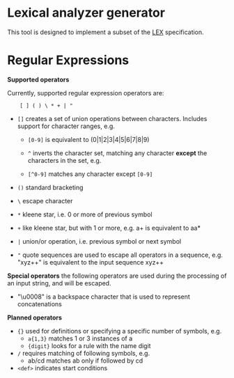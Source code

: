 # Lexical analyzer generator
This tool is designed to implement a subset of the [LEX](http://dinosaur.compilertools.net/lex/) specification.

# Regular Expressions
**Supported operators**

   Currently, supported regular expression operators are:
        
        [ ] ( ) \ * + | "
        
- ``[]`` creates a set of union operations between characters. Includes support for character ranges, e.g.
            
    - ``[0-9]`` is equivalent to (0|1|2|3|4|5|6|7|8|9)

    
    - ``^`` inverts the character set, matching any character **except** the characters in the set, e.g.
    - ``[^0-9]`` matches any character except ``[0-9]``
        
- ``()`` standard bracketing
        
- ``\``  escape character
        
- ``*``  kleene star, i.e. 0 or more of previous symbol
        
- ``+``  like kleene star, but with 1 or more, e.g. a+ is equivalent to aa*
        
- ``|``  union/or operation, i.e. previous symbol or next symbol

- ``"``  quote sequences are used to escape all operators in a sequence, e.g. "xyz++" is equivalent to the input sequence xyz++

**Special operators**
the following operators are used during the processing of an input string, and will be escaped.

- "\u0008" is a backspace character that is used to represent concatenations

**Planned operators**
- ``{}`` used for definitions or specifying a specific number of symbols, e.g. 
    - ``a{1,3}`` matches 1 or 3 instances of a
    - ``{digit}`` looks for a rule with the name digit
- ``/`` requires matching of following symbols, e.g.
    - ab/cd matches ab only if followed by cd
- ``<def>`` indicates start conditions
